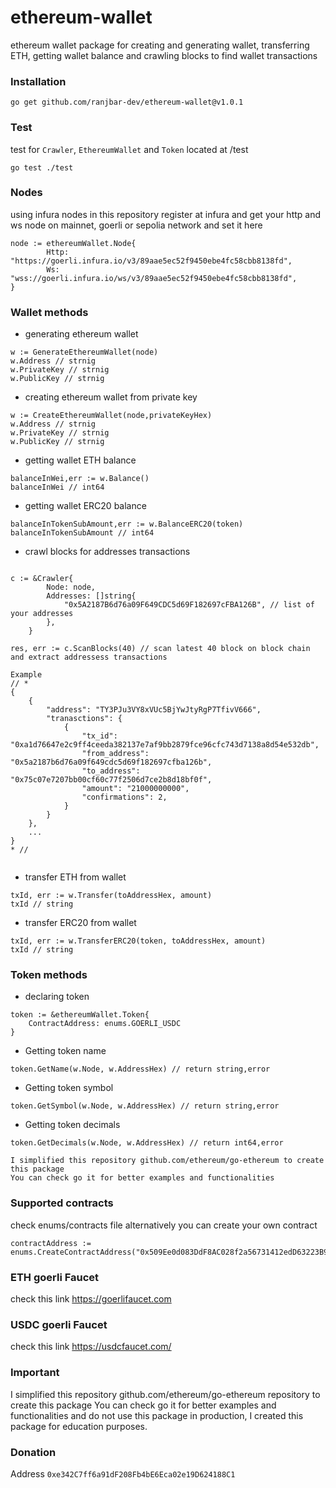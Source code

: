 # ethereum-wallet
ethereum wallet package for creating and generating wallet, transferring ETH, getting wallet balance and crawling blocks to find wallet transactions


### Installation
```
go get github.com/ranjbar-dev/ethereum-wallet@v1.0.1
```

### Test
test for `Crawler`, `EthereumWallet` and `Token` located at /test
```
go test ./test
```


### Nodes 
using infura nodes in this repository 
register at infura and get your http and ws node on mainnet, goerli or sepolia network and set it here 
```
node := ethereumWallet.Node{
		Http: "https://goerli.infura.io/v3/89aae5ec52f9450ebe4fc58cbb8138fd",
		Ws:   "wss://goerli.infura.io/ws/v3/89aae5ec52f9450ebe4fc58cbb8138fd",
}
```

### Wallet methods
- generating ethereum wallet
```
w := GenerateEthereumWallet(node)
w.Address // strnig 
w.PrivateKey // strnig 
w.PublicKey // strnig 
```
- creating ethereum wallet from private key
```
w := CreateEthereumWallet(node,privateKeyHex)
w.Address // strnig 
w.PrivateKey // strnig 
w.PublicKey // strnig 
```
- getting wallet ETH balance
```
balanceInWei,err := w.Balance()
balanceInWei // int64 
```
- getting wallet ERC20 balance
```
balanceInTokenSubAmount,err := w.BalanceERC20(token)
balanceInTokenSubAmount // int64 
```
- crawl blocks for addresses transactions
```

c := &Crawler{
		Node: node, 
		Addresses: []string{
			"0x5A2187B6d76a09F649CDC5d69F182697cFBA126B", // list of your addresses
		},
	}
	
res, err := c.ScanBlocks(40) // scan latest 40 block on block chain and extract addressess transactions 

Example 
// *
{
    {
        "address": "TY3PJu3VY8xVUc5BjYwJtyRgP7TfivV666",
        "tranasctions": {
            {
                "tx_id": "0xa1d76647e2c9ff4ceeda382137e7af9bb2879fce96cfc743d7138a8d54e532db",
                "from_address": "0x5a2187b6d76a09f649cdc5d69f182697cfba126b",
                "to_address": "0x75c07e7207bb00cf60c77f2506d7ce2b8d18bf0f",
                "amount": "21000000000",
                "confirmations": 2,
            }
        }
    },
    ...
}
* // 
	
```
- transfer ETH from wallet
```
txId, err := w.Transfer(toAddressHex, amount)
txId // string 
```
- transfer ERC20 from wallet
```
txId, err := w.TransferERC20(token, toAddressHex, amount)
txId // string 
```


### Token methods
- declaring token
```
token := &ethereumWallet.Token{
    ContractAddress: enums.GOERLI_USDC
}
```
- Getting token name
```
token.GetName(w.Node, w.AddressHex) // return string,error
``` 
- Getting token symbol
```
token.GetSymbol(w.Node, w.AddressHex) // return string,error
```
- Getting token decimals
```
token.GetDecimals(w.Node, w.AddressHex) // return int64,error
```

```
I simplified this repository github.com/ethereum/go-ethereum to create this package
You can check go it for better examples and functionalities
```

### Supported contracts
check enums/contracts file alternatively you can create your own contract
```
contractAddress := enums.CreateContractAddress("0x509Ee0d083DdF8AC028f2a56731412edD63223B9")
```

### ETH goerli Faucet
check this link https://goerlifaucet.com

### USDC goerli Faucet
check this link https://usdcfaucet.com/
 
### Important
I simplified this repository github.com/ethereum/go-ethereum repository to create this package You can check go it for better examples and functionalities and do not use this package in production, I created this package for education purposes.

### Donation
Address `0xe342C7ff6a91dF208Fb4bE6Eca02e19D624188C1`
